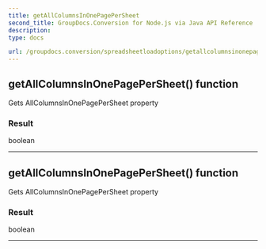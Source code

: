 ```yaml
---
title: getAllColumnsInOnePagePerSheet
second_title: GroupDocs.Conversion for Node.js via Java API Reference
description: 
type: docs

url: /groupdocs.conversion/spreadsheetloadoptions/getallcolumnsinonepagepersheet/
---
```


## getAllColumnsInOnePagePerSheet()  function
Gets AllColumnsInOnePagePerSheet property

### Result
boolean


---


## getAllColumnsInOnePagePerSheet()  function
Gets AllColumnsInOnePagePerSheet property

### Result
boolean


---


